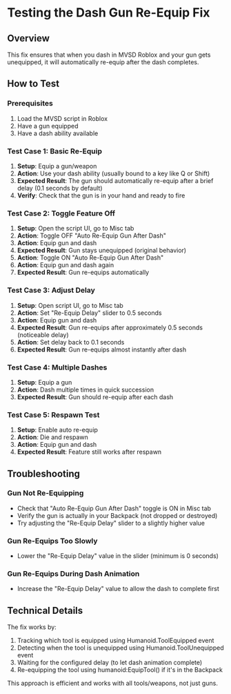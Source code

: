 # Testing the Dash Gun Re-Equip Fix

## Overview
This fix ensures that when you dash in MVSD Roblox and your gun gets unequipped, it will automatically re-equip after the dash completes.

## How to Test

### Prerequisites
1. Load the MVSD script in Roblox
2. Have a gun equipped
3. Have a dash ability available

### Test Case 1: Basic Re-Equip
1. **Setup**: Equip a gun/weapon
2. **Action**: Use your dash ability (usually bound to a key like Q or Shift)
3. **Expected Result**: The gun should automatically re-equip after a brief delay (0.1 seconds by default)
4. **Verify**: Check that the gun is in your hand and ready to fire

### Test Case 2: Toggle Feature Off
1. **Setup**: Open the script UI, go to Misc tab
2. **Action**: Toggle OFF "Auto Re-Equip Gun After Dash"
3. **Action**: Equip gun and dash
4. **Expected Result**: Gun stays unequipped (original behavior)
5. **Action**: Toggle ON "Auto Re-Equip Gun After Dash"
6. **Action**: Equip gun and dash again
7. **Expected Result**: Gun re-equips automatically

### Test Case 3: Adjust Delay
1. **Setup**: Open script UI, go to Misc tab
2. **Action**: Set "Re-Equip Delay" slider to 0.5 seconds
3. **Action**: Equip gun and dash
4. **Expected Result**: Gun re-equips after approximately 0.5 seconds (noticeable delay)
5. **Action**: Set delay back to 0.1 seconds
6. **Expected Result**: Gun re-equips almost instantly after dash

### Test Case 4: Multiple Dashes
1. **Setup**: Equip a gun
2. **Action**: Dash multiple times in quick succession
3. **Expected Result**: Gun should re-equip after each dash

### Test Case 5: Respawn Test
1. **Setup**: Enable auto re-equip
2. **Action**: Die and respawn
3. **Action**: Equip gun and dash
4. **Expected Result**: Feature still works after respawn

## Troubleshooting

### Gun Not Re-Equipping
- Check that "Auto Re-Equip Gun After Dash" toggle is ON in Misc tab
- Verify the gun is actually in your Backpack (not dropped or destroyed)
- Try adjusting the "Re-Equip Delay" slider to a slightly higher value

### Gun Re-Equips Too Slowly
- Lower the "Re-Equip Delay" value in the slider (minimum is 0 seconds)

### Gun Re-Equips During Dash Animation
- Increase the "Re-Equip Delay" value to allow the dash to complete first

## Technical Details

The fix works by:
1. Tracking which tool is equipped using Humanoid.ToolEquipped event
2. Detecting when the tool is unequipped using Humanoid.ToolUnequipped event
3. Waiting for the configured delay (to let dash animation complete)
4. Re-equipping the tool using humanoid:EquipTool() if it's in the Backpack

This approach is efficient and works with all tools/weapons, not just guns.
